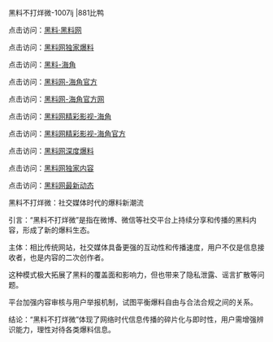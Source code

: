 黑料不打烊微-1007lj |881比鸭

点击访问：<a href="https://heiliaolvzlu3.pages.dev">黑料·黑料网</a>

点击访问：<a href="https://heiliaoyvnrda.pages.dev">黑料网独家爆料</a>

点击访问：<a href="https://heiliaokof3cy.pages.dev">黑料-海角</a>

点击访问：<a href="https://heiliao3gvg9.pages.dev">黑料网-海角官方</a>

点击访问：<a href="https://heiliao9wsbg3.pages.dev">黑料网-海角官方网</a>

点击访问：<a href="https://heiliao5s28gk.pages.dev">黑料网精彩影视-海角</a>

点击访问：<a href="https://heiliaoxfe5rb.pages.dev">黑料网精彩影视-海角官方</a>

点击访问：<a href="https://heiliaoryrhyu.pages.dev">黑料网深度爆料</a>

点击访问：<a href="https://heiliaoubleqx.pages.dev">黑料网独家内容</a>

点击访问：<a href="https://heiliaox6jgh3.pages.dev">黑料网最新动态</a>

黑料不打烊微：社交媒体时代的爆料新潮流

引言：“黑料不打烊微”是指在微博、微信等社交平台上持续分享和传播的黑料内容，形成了新的爆料生态。

主体：相比传统网站，社交媒体具备更强的互动性和传播速度，用户不仅是信息接收者，也是内容的二次创作者。

这种模式极大拓展了黑料的覆盖面和影响力，但也带来了隐私泄露、谣言扩散等问题。

平台加强内容审核与用户举报机制，试图平衡爆料自由与合法合规之间的关系。

结论：“黑料不打烊微”体现了网络时代信息传播的碎片化与即时性，用户需增强辨识能力，理性对待各类爆料信息。

